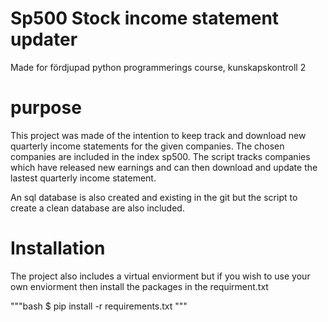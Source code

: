 # Sp500 Stock income statement updater
 Made for fördjupad python programmerings course, kunskapskontroll 2

# purpose
This project was made of the intention to keep track and download new quarterly income statements for the given companies.
The chosen companies are included in the index sp500.
The script tracks companies which have released new earnings and can then download and update the lastest quarterly income statement.

An sql database is also created and existing in the git but the script to create a clean database are also included.

# Installation
The project also includes a virtual enviorment but if you wish to use your own enviorment then install the packages in the requirment.txt 

"""bash
$ pip install -r requirements.txt
"""


